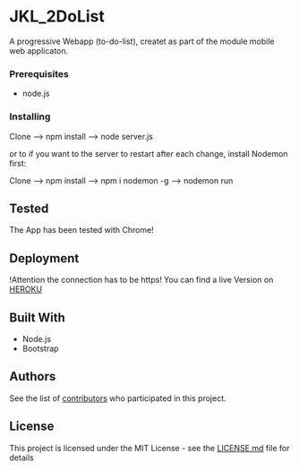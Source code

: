 # JKL_2DoList
A progressive Webapp (to-do-list), createt as part of the module mobile web applicaton.

### Prerequisites

- node.js

### Installing
Clone --> npm install --> node server.js

or to if you want to the server to restart after each change, install Nodemon first:

Clone --> npm install --> npm i nodemon -g --> nodemon run

## Tested

The App has been tested with Chrome!


## Deployment

!Attention the connection has to be https!
You can find a live Version on [HEROKU](https://jkl2dolist.herokuapp.com)

## Built With

- Node.js
- Bootstrap

## Authors

See  the list of [contributors](https://github.com/enjoymrban/JKL_2DoList/graphs/contributors) who participated in this project.

## License

This project is licensed under the MIT License - see the [LICENSE.md](LICENSE.md) file for details


